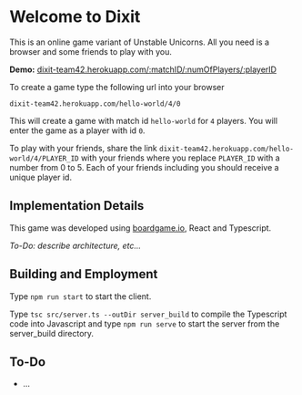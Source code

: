 # Welcome to Dixit

This is an online game variant of Unstable Unicorns. All you need is a browser and some friends to play with you.

**Demo:** [dixit-team42.herokuapp.com/:matchID/:numOfPlayers/:playerID](https://dixit-team42.herokuapp.com/hello-world/4/0)

To create a game type the following url into your browser

 `dixit-team42.herokuapp.com/hello-world/4/0`

This will create a game with match id `hello-world` for `4` players. You will enter the game as a player with id `0`.

To play with your friends, share the link
 `dixit-team42.herokuapp.com/hello-world/4/PLAYER_ID`
 with your friends where you replace `PLAYER_ID` with a number from 0 to 5. Each of your friends including you should receive a unique player id. 

## Implementation Details

This game was developed using [boardgame.io](boardgame.io), React and Typescript.

*To-Do: describe architecture, etc...*

## Building and Employment

Type `npm run start` to start the client.

Type `tsc src/server.ts --outDir server_build` to compile the Typescript code into Javascript and type `npm run serve` to start the server from the server_build directory.

## To-Do

 - ...

